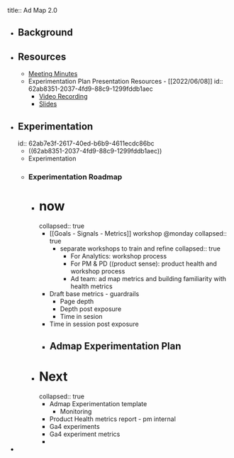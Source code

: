 title:: Ad Map 2.0

- ## Background
- ## Resources
	- [Meeting Minutes](https://docs.google.com/document/d/16cY0x-6n8Vi1UgO-2M2H2diVFVppRjgogOUS3Z8recg/edit#)
	- Experimentation Plan Presentation Resources - [[2022/06/08]]
	  id:: 62ab8351-2037-4fd9-88c9-1299fddb1aec
		- [Video Recording](https://drive.google.com/file/d/1nineNuGGEfYbXbeY5KuRiG0sUQV62IzX/view?usp=sharing)
		- [Slides](https://docs.google.com/presentation/d/1ZkRdx7eVHqc4Q_khxobEBOhZ1fBqzDKW--SVXncAKnI/edit?usp=sharing)
- ## Experimentation
  id:: 62ab7e3f-2617-40ed-b6b9-4611ecdc86bc
	- ((62ab8351-2037-4fd9-88c9-1299fddb1aec))
	- Experimentation
	- ### Experimentation Roadmap
		- # now
		  collapsed:: true
			- [[Goals - Signals - Metrics]] workshop @monday
			  collapsed:: true
				- separate workshops to train and refine
				  collapsed:: true
					- For Analytics: workshop process
					- For PM & PD ((product sense): product health and workshop process
					- Ad team: ad map metrics and building familiarity with health metrics
			- Draft base metrics - guardrails
				- Page depth
				- Depth post exposure
				- Time in sesion
			- Time in session post exposure
			- Admap Experimentation Plan
				-
		- # Next
		  collapsed:: true
			- Admap Experimentation template
				- Monitoring
			- Product Health metrics report - pm internal
			- Ga4 experiments
			- Ga4 experiment metrics
			-
-